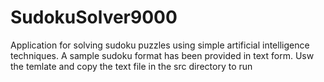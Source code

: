 # SudokuSolver9000
Application for solving sudoku puzzles using simple artificial intelligence techniques.
A sample sudoku format has been provided in text form. Usw the temlate and copy the text file in the src directory to run 
